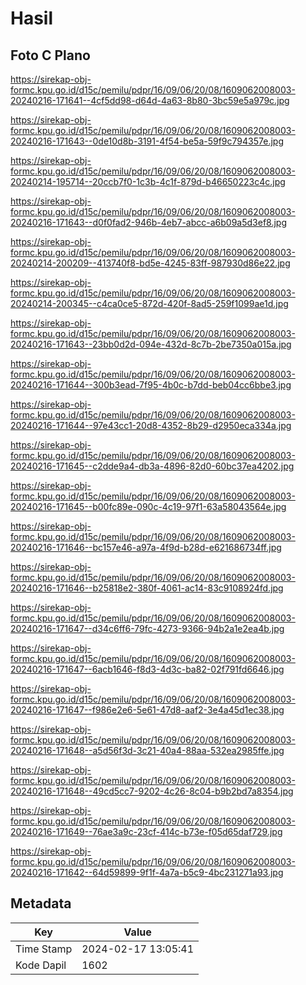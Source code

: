 # Hasil

## Foto C Plano

https://sirekap-obj-formc.kpu.go.id/d15c/pemilu/pdpr/16/09/06/20/08/1609062008003-20240216-171641--4cf5dd98-d64d-4a63-8b80-3bc59e5a979c.jpg

https://sirekap-obj-formc.kpu.go.id/d15c/pemilu/pdpr/16/09/06/20/08/1609062008003-20240216-171643--0de10d8b-3191-4f54-be5a-59f9c794357e.jpg

https://sirekap-obj-formc.kpu.go.id/d15c/pemilu/pdpr/16/09/06/20/08/1609062008003-20240214-195714--20ccb7f0-1c3b-4c1f-879d-b46650223c4c.jpg

https://sirekap-obj-formc.kpu.go.id/d15c/pemilu/pdpr/16/09/06/20/08/1609062008003-20240216-171643--d0f0fad2-946b-4eb7-abcc-a6b09a5d3ef8.jpg

https://sirekap-obj-formc.kpu.go.id/d15c/pemilu/pdpr/16/09/06/20/08/1609062008003-20240214-200209--413740f8-bd5e-4245-83ff-987930d86e22.jpg

https://sirekap-obj-formc.kpu.go.id/d15c/pemilu/pdpr/16/09/06/20/08/1609062008003-20240214-200345--c4ca0ce5-872d-420f-8ad5-259f1099ae1d.jpg

https://sirekap-obj-formc.kpu.go.id/d15c/pemilu/pdpr/16/09/06/20/08/1609062008003-20240216-171643--23bb0d2d-094e-432d-8c7b-2be7350a015a.jpg

https://sirekap-obj-formc.kpu.go.id/d15c/pemilu/pdpr/16/09/06/20/08/1609062008003-20240216-171644--300b3ead-7f95-4b0c-b7dd-beb04cc6bbe3.jpg

https://sirekap-obj-formc.kpu.go.id/d15c/pemilu/pdpr/16/09/06/20/08/1609062008003-20240216-171644--97e43cc1-20d8-4352-8b29-d2950eca334a.jpg

https://sirekap-obj-formc.kpu.go.id/d15c/pemilu/pdpr/16/09/06/20/08/1609062008003-20240216-171645--c2dde9a4-db3a-4896-82d0-60bc37ea4202.jpg

https://sirekap-obj-formc.kpu.go.id/d15c/pemilu/pdpr/16/09/06/20/08/1609062008003-20240216-171645--b00fc89e-090c-4c19-97f1-63a58043564e.jpg

https://sirekap-obj-formc.kpu.go.id/d15c/pemilu/pdpr/16/09/06/20/08/1609062008003-20240216-171646--bc157e46-a97a-4f9d-b28d-e621686734ff.jpg

https://sirekap-obj-formc.kpu.go.id/d15c/pemilu/pdpr/16/09/06/20/08/1609062008003-20240216-171646--b25818e2-380f-4061-ac14-83c9108924fd.jpg

https://sirekap-obj-formc.kpu.go.id/d15c/pemilu/pdpr/16/09/06/20/08/1609062008003-20240216-171647--d34c6ff6-79fc-4273-9366-94b2a1e2ea4b.jpg

https://sirekap-obj-formc.kpu.go.id/d15c/pemilu/pdpr/16/09/06/20/08/1609062008003-20240216-171647--6acb1646-f8d3-4d3c-ba82-02f791fd6646.jpg

https://sirekap-obj-formc.kpu.go.id/d15c/pemilu/pdpr/16/09/06/20/08/1609062008003-20240216-171647--f986e2e6-5e61-47d8-aaf2-3e4a45d1ec38.jpg

https://sirekap-obj-formc.kpu.go.id/d15c/pemilu/pdpr/16/09/06/20/08/1609062008003-20240216-171648--a5d56f3d-3c21-40a4-88aa-532ea2985ffe.jpg

https://sirekap-obj-formc.kpu.go.id/d15c/pemilu/pdpr/16/09/06/20/08/1609062008003-20240216-171648--49cd5cc7-9202-4c26-8c04-b9b2bd7a8354.jpg

https://sirekap-obj-formc.kpu.go.id/d15c/pemilu/pdpr/16/09/06/20/08/1609062008003-20240216-171649--76ae3a9c-23cf-414c-b73e-f05d65daf729.jpg

https://sirekap-obj-formc.kpu.go.id/d15c/pemilu/pdpr/16/09/06/20/08/1609062008003-20240216-171642--64d59899-9f1f-4a7a-b5c9-4bc231271a93.jpg


## Metadata

| Key        | Value               |
| ---------- | ------------------- |
| Time Stamp | 2024-02-17 13:05:41 |
| Kode Dapil | 1602                |



